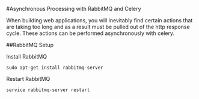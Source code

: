 #Asynchronous Processing with RabbitMQ and Celery

When building web applications, you will inevitably find certain actions that are taking too long and as a result must be pulled out of the http response cycle. These actions can be performed asynchronously with celery.

##RabbitMQ Setup

Install RabbitMQ

```
sudo apt-get install rabbitmq-server
```

Restart RabbitMQ

```
service rabbitmq-server restart
```